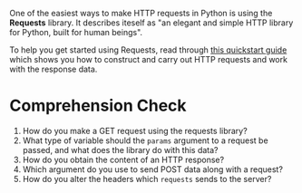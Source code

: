 <!-- 
author: Joe Turner
type: 3pc
time: 20 minutes
name: Making HTTP Requests in Python using Requests
 -->

One of the easiest ways to make HTTP requests in Python is using the **Requests** library.  It describes iteself as "an elegant and simple HTTP library for Python, built for human beings".

To help you get started using Requests, read through [this quickstart guide](http://docs.python-requests.org/en/latest/user/quickstart/) which shows you how to construct and carry out HTTP requests and work with the response data.

# Comprehension Check

1. How do you make a GET request using the requests library?
2. What type of variable should the `params` argument to a request be passed, and what does the library do with this data?
3. How do you obtain the content of an HTTP response?
4. Which argument do you use to send POST data along with a request?
5. How do you alter the headers which `requests` sends to the server?
